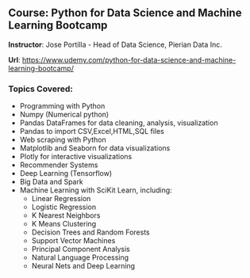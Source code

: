 ## Course: Python for Data Science and Machine Learning Bootcamp

**Instructor**: Jose Portilla - Head of Data Science, Pierian Data Inc.

**Url**: https://www.udemy.com/python-for-data-science-and-machine-learning-bootcamp/

### Topics Covered:
- Programming with Python
- Numpy (Numerical python)
- Pandas DataFrames for data cleaning, analysis, visualization
- Pandas to import CSV,Excel,HTML,SQL files
- Web scraping with Python
- Matplotlib and Seaborn for data visualizations
- Plotly for interactive visualizations
- Recommender Systems
- Deep Learning (Tensorflow)
- Big Data and Spark
- Machine Learning with SciKit Learn, including:
  - Linear Regression
  - Logistic Regression
  - K Nearest Neighbors
  - K Means Clustering
  - Decision Trees and Random Forests
  - Support Vector Machines
  - Principal Component Analysis
  - Natural Language Processing
  - Neural Nets and Deep Learning
